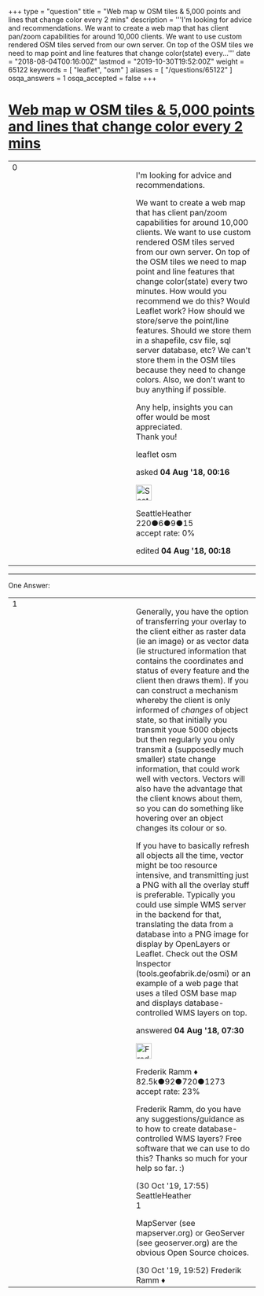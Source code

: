 +++
type = "question"
title = "Web map w OSM tiles &amp; 5,000 points and lines that change color every 2 mins"
description = '''I&#x27;m looking for advice and recommendations.  We want to create a web map that has client pan/zoom capabilities for around 10,000 clients. We want to use custom rendered OSM tiles served from our own server. On top of the OSM tiles we need to map point and line features that change color(state) every...'''
date = "2018-08-04T00:16:00Z"
lastmod = "2019-10-30T19:52:00Z"
weight = 65122
keywords = [ "leaflet", "osm" ]
aliases = [ "/questions/65122" ]
osqa_answers = 1
osqa_accepted = false
+++

<div class="headNormal">

# [Web map w OSM tiles & 5,000 points and lines that change color every 2 mins](/questions/65122/web-map-w-osm-tiles-5000-points-and-lines-that-change-color-every-2-mins)

</div>

<div id="main-body">

<div id="askform">

<table id="question-table" style="width:100%;">
<colgroup>
<col style="width: 50%" />
<col style="width: 50%" />
</colgroup>
<tbody>
<tr>
<td style="width: 30px; vertical-align: top"><div class="vote-buttons">
<span id="post-65122-upvote" class="ajax-command post-vote up" rel="nofollow" title="I like this post (click again to cancel)"> </span>
<div id="post-65122-score" class="post-score" title="current number of votes">
0
</div>
<span id="post-65122-downvote" class="ajax-command post-vote down" rel="nofollow" title="I dont like this post (click again to cancel)"> </span> <span id="favorite-mark" class="ajax-command favorite-mark" rel="nofollow" title="mark/unmark this question as favorite (click again to cancel)"> </span>
<div id="favorite-count" class="favorite-count">
&#10;</div>
</div></td>
<td><div id="item-right">
<div class="question-body">
<p>I'm looking for advice and recommendations.</p>
<p>We want to create a web map that has client pan/zoom capabilities for around 10,000 clients. We want to use custom rendered OSM tiles served from our own server. On top of the OSM tiles we need to map point and line features that change color(state) every two minutes. How would you recommend we do this? Would Leaflet work? How should we store/serve the point/line features. Should we store them in a shapefile, csv file, sql server database, etc? We can't store them in the OSM tiles because they need to change colors. Also, we don't want to buy anything if possible.</p>
<p>Any help, insights you can offer would be most appreciated.<br />
Thank you!</p>
</div>
<div id="question-tags" class="tags-container tags">
<span class="post-tag tag-link-leaflet" rel="tag" title="see questions tagged &#39;leaflet&#39;">leaflet</span> <span class="post-tag tag-link-osm" rel="tag" title="see questions tagged &#39;osm&#39;">osm</span>
</div>
<div id="question-controls" class="post-controls">
&#10;</div>
<div class="post-update-info-container">
<div class="post-update-info post-update-info-user">
<p>asked <strong>04 Aug '18, 00:16</strong></p>
<img src="https://secure.gravatar.com/avatar/41a7fedf2793f657dcef6efefeb10b49?s=32&amp;d=identicon&amp;r=g" class="gravatar" width="32" height="32" alt="SeattleHeather&#39;s gravatar image" />
<p><span>SeattleHeather</span><br />
<span class="score" title="220 reputation points">220</span><span title="6 badges"><span class="badge1">●</span><span class="badgecount">6</span></span><span title="9 badges"><span class="silver">●</span><span class="badgecount">9</span></span><span title="15 badges"><span class="bronze">●</span><span class="badgecount">15</span></span><br />
<span class="accept_rate" title="Rate of the user&#39;s accepted answers">accept rate:</span> <span title="SeattleHeather has no accepted answers">0%</span> </br></p>
</div>
<div class="post-update-info post-update-info-edited">
<p><span> edited <strong>04 Aug '18, 00:18</strong> </span></p>
</div>
</div>
<div id="comments-container-65122" class="comments-container">
&#10;</div>
<div id="comment-tools-65122" class="comment-tools">
&#10;</div>
<div class="clear">
&#10;</div>
<div id="comment-65122-form-container" class="comment-form-container">
&#10;</div>
<div class="clear">
&#10;</div>
</div></td>
</tr>
</tbody>
</table>

------------------------------------------------------------------------

<div class="tabBar">

<span id="sort-top"></span>

<div class="headQuestions">

One Answer:

</div>

</div>

<span id="65124"></span>

<div id="answer-container-65124" class="answer">

<table style="width:100%;">
<colgroup>
<col style="width: 50%" />
<col style="width: 50%" />
</colgroup>
<tbody>
<tr>
<td style="width: 30px; vertical-align: top"><div class="vote-buttons">
<span id="post-65124-upvote" class="ajax-command post-vote up" rel="nofollow" title="I like this post (click again to cancel)"> </span>
<div id="post-65124-score" class="post-score" title="current number of votes">
1
</div>
<span id="post-65124-downvote" class="ajax-command post-vote down" rel="nofollow" title="I dont like this post (click again to cancel)"> </span>
</div></td>
<td><div class="item-right">
<div class="answer-body">
<p>Generally, you have the option of transferring your overlay to the client either as raster data (ie an image) or as vector data (ie structured information that contains the coordinates and status of every feature and the client then draws them). If you can construct a mechanism whereby the client is only informed of <em>changes</em> of object state, so that initially you transmit youe 5000 objects but then regularly you only transmit a (supposedly much smaller) state change information, that could work well with vectors. Vectors will also have the advantage that the client knows about them, so you can do something like hovering over an object changes its colour or so.</p>
<p>If you have to basically refresh all objects all the time, vector might be too resource intensive, and transmitting just a PNG with all the overlay stuff is preferable. Typically you could use simple WMS server in the backend for that, translating the data from a database into a PNG image for display by OpenLayers or Leaflet. Check out the OSM Inspector (tools.geofabrik.de/osmi) or an example of a web page that uses a tiled OSM base map and displays database-controlled WMS layers on top.</p>
</div>
<div class="answer-controls post-controls">
&#10;</div>
<div class="post-update-info-container">
<div class="post-update-info post-update-info-user">
<p>answered <strong>04 Aug '18, 07:30</strong></p>
<img src="https://secure.gravatar.com/avatar/a2b38d937e70ab39d895d17da0dd1ba4?s=32&amp;d=identicon&amp;r=g" class="gravatar" width="32" height="32" alt="Frederik%20Ramm&#39;s gravatar image" />
<p><span>Frederik Ramm ♦</span><br />
<span class="score" title="82494 reputation points"><span>82.5k</span></span><span title="92 badges"><span class="badge1">●</span><span class="badgecount">92</span></span><span title="720 badges"><span class="silver">●</span><span class="badgecount">720</span></span><span title="1273 badges"><span class="bronze">●</span><span class="badgecount">1273</span></span><br />
<span class="accept_rate" title="Rate of the user&#39;s accepted answers">accept rate:</span> <span title="Frederik Ramm has 417 accepted answers">23%</span></p>
</div>
</div>
<div id="comments-container-65124" class="comments-container">
<span id="71382"></span>
<div id="comment-71382" class="comment">
<div id="post-71382-score" class="comment-score">
&#10;</div>
<div class="comment-text">
<p>Frederik Ramm, do you have any suggestions/guidance as to how to create database-controlled WMS layers? Free software that we can use to do this? Thanks so much for your help so far. :)</p>
</div>
<div id="comment-71382-info" class="comment-info">
<span class="comment-age">(30 Oct '19, 17:55)</span> <span class="comment-user userinfo">SeattleHeather</span>
</div>
</div>
<span id="71386"></span>
<div id="comment-71386" class="comment">
<div id="post-71386-score" class="comment-score">
1
</div>
<div class="comment-text">
<p>MapServer (see mapserver.org) or GeoServer (see geoserver.org) are the obvious Open Source choices.</p>
</div>
<div id="comment-71386-info" class="comment-info">
<span class="comment-age">(30 Oct '19, 19:52)</span> <span class="comment-user userinfo">Frederik Ramm ♦</span>
</div>
</div>
</div>
<div id="comment-tools-65124" class="comment-tools">
&#10;</div>
<div class="clear">
&#10;</div>
<div id="comment-65124-form-container" class="comment-form-container">
&#10;</div>
<div class="clear">
&#10;</div>
</div></td>
</tr>
</tbody>
</table>

</div>

<div class="paginator-container-left">

</div>

</div>

</div>

